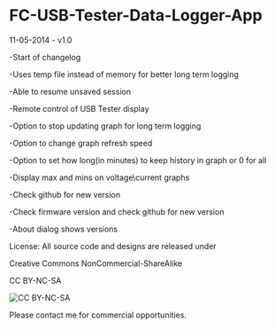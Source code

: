 FC-USB-Tester-Data-Logger-App
=============================
11-05-2014 - v1.0

-Start of changelog

-Uses temp file instead of memory for better long term logging

-Able to resume unsaved session

-Remote control of USB Tester display

-Option to stop updating graph for long term logging

-Option to change graph refresh speed

-Option to set how long(in minutes) to keep history in graph or 0 for all 

-Display max and mins on voltage\current graphs

-Check github for new version

-Check firmware version and check github for new version

-About dialog shows versions 






License: All source code and designs are released under 

Creative Commons NonCommercial-ShareAlike 

CC BY-NC-SA

![CC BY-NC-SA](http://i.creativecommons.org/l/by-nc-sa/3.0/88x31.png)

Please contact me for commercial opportunities. 